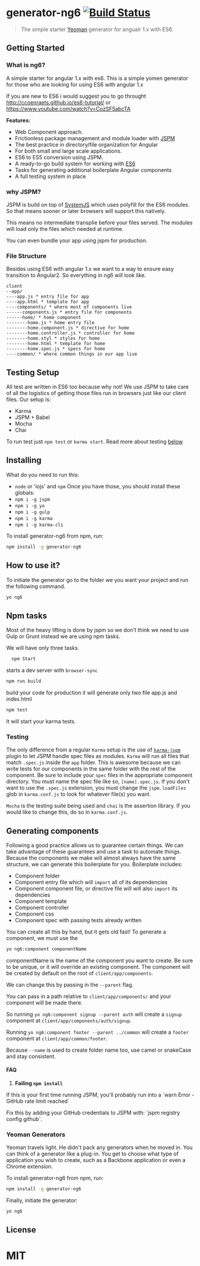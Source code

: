 # generator-ng6 [![Build Status](https://secure.travis-ci.org/dimpu/generator-ng6.png?branch=master)](https://travis-ci.org/dimpu/generator-ng6)

> The simple starter [Yeoman](http://yeoman.io) generator for angualr 1.x with ES6.


## Getting Started
### What is ng6?
A simple starter for angular 1.x with es6. This is a simple yomen generator for those who are looking for using ES6 with angular 1.x

If you are new to ES6 i would suggest you to go throught http://ccoenraets.github.io/es6-tutorial/ or https://www.youtube.com/watch?v=CozSF5abcTA

**Features:**
* Web Component approach.
* Frictionless package management and module loader with [JSPM](http://jspm.io)
* The best practice in directory/file organization for Angular
* For both small and large scale applications.
* ES6 to ES5 conversion using JSPM.
* A ready-to-go build system for working with [ES6](https://git.io/es6features)
* Tasks for generating additional boilerplate Angular components
* A full testing system in place


### why JSPM?
JSPM is build on top of  [SystemJS](https://github.com/systemjs/systemjs) which uses polyfill for the ES6 modules. So that means sooner or later browsers will support this natively.

This means no intermediate transplie before your files served. The modules will load only  the files which needed at runtime.

You can even bundle your app using jspm for production.

### File Structure
Besides using ES6 with angular 1.x we want to a way to ensure easy transition to Angular2. So everything in ng6 will look like.
```
client
--app/
----app.js * entry file for app
----app.html * template for app
----components/ * where most of components live
------components.js * entry file for components
------home/ * home component
--------home.js * home entry file
--------home.component.js * directive for home
--------home.controller.js * controller for home
--------home.styl * styles for home
--------home.html * template for home
--------home.spec.js * specs for home
----common/ * where common things in our app live
```

## Testing Setup
All test are written in ES6 too because why not! We use JSPM to take care of all the logistics of getting those files run in browsers just like our client files. Our setup is:

* Karma
* JSPM + Babel
* Mocha
* Chai

To run test just `npm test` or `karma start`. Read more about testing [below](#testing)

## Installing
What do you need to run this:
* `node` or 'iojs' and `npm`
Once you have those, you should install these globals:
* `npm i -g jspm`
* `npm i -g yo`
* `npm i -g gulp`
* `npm i -g karma`
* `npm i -g karma-cli`

To install generator-ng6 from npm, run:

```bash
npm install -g generator-ng6
```
## How to use it?
To initiate the generator go to the folder we you want your project and run the following command.

```bash
yo ng6
```

## Npm tasks

Most of the heavy lifting is done by jspm so we don't think we need to use Gulp or Grunt instead we are using npm tasks.

We will have only three tasks.

```bash
  npm Start
  ```
 starts a dev server with `browser-sync`
 ```bash
 npm run build
 ```
build your code for production it will generate only two file app.js and index.html

```bash
npm test
```
It will start your karma tests.

### Testing

The only difference from a regular `Karma` setup is the use of [`karma-jspm`](https://github.com/Workiva/karma-jspm) plugin to let JSPM handle spec files as modules. `Karma` will run all files that match `.spec.js` inside the `app` folder. This is awesome because we can write tests for our components in the same folder with the rest of the component. Be sure to include your `spec` files in the appropriate component directory. You must name the spec file like so, `[name].spec.js`. If you don't want to use the `.spec.js` extension, you must change the `jspm.loadFiles` glob in `karma.conf.js` to look for whatever file(s) you want.

`Mocha` is the testing suite being used and `chai` is the assertion library. If you would like to change this, do so in `karma.conf.js`.


## Generating components
Following a good practice allows us to guarantee certain things. We can take advantage of these guarantees and use a task to automate things. Because the components we make will almost always have the same structure, we can generate this boilerplate for you. Boilerplate includes:
* Component folder
* Component entry file which will `import` all of its dependencies
* Component component file, or directive file will will also `import` its dependencies
* Component template
* Component controller
* Component css
* Component spec with passing tests already written

You can create all this by hand, but it gets old fast!
To generate a component, we must use the

```bash
yo ng6:component componentName
```
componentName is the name of the component you want to create. Be sure to be unique, or it will override an existing component.
The component will be created by default on the root of `client/app/components`.

We can change this by passing in the `--parent` flag.

You can pass in a path relative to `client/app/components/` and your component will be made there.

So running `yo ng6:component signup --parent auth` will create a `signup` component at `client/app/components/auth/signup`.

Running `yo ng6:component footer --parent ../common` will create a `footer` component at `client/app/common/footer`.

Because `--name` is used to create folder name too, use camel or snakeCase and stay consistent.



#### FAQ

1. **Failing `npm install`**

<p>If this is your first time running JSPM, you'll probably run into a `warn Error - GitHub rate limit reached`
</p>
<p>
  Fix this by adding your GitHub credentials to JSPM with: `jspm registry config github`.
</p>



### Yeoman Generators

Yeoman travels light. He didn't pack any generators when he moved in. You can think of a generator like a plug-in. You get to choose what type of application you wish to create, such as a Backbone application or even a Chrome extension.

To install generator-ng6 from npm, run:

```bash
npm install -g generator-ng6
```

Finally, initiate the generator:

```bash
yo ng6
```


## License

MIT
=======
